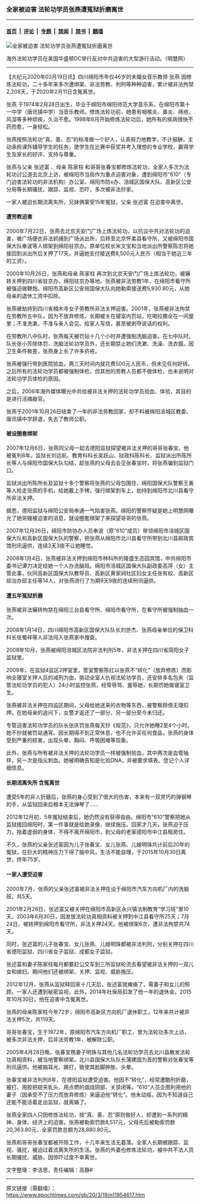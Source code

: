 ### 全家被迫害 法轮功学员张燕遭冤狱折磨离世

---

#### [首页](../../../..?n11954617) &nbsp;|&nbsp; [评论](../../../../../epoch-comment?n11954617) &nbsp;|&nbsp; [专题](../../../../../epoch-special?n11954617) &nbsp;|&nbsp; [禁闻](../../../../../epoch-news?n11954617) &nbsp;|&nbsp; [禁书](../../../../../books?n11954617) &nbsp;|&nbsp; [翻墙](https://github.com/gfw-breaker/nogfw/blob/master/README.md?n11954617)


<div><img alt="全家被迫害 法轮功学员张燕遭冤狱折磨离世" class="attachment-djy_600_400 size-djy_600_400 wp-post-image" src="https://i.epochtimes.com/assets/uploads/2020/03/stop_persecution2.jpg"/>
<div class="caption">
 <p>
  海外法轮功学员在美国华盛顿DC举行反对中共迫害的大型游行活动。（明慧网）
 </p>
</div></div><hr/><div class="post_content" id="artbody" itemprop="articleBody">
 <!-- article content begin -->
 <p>
  【大纪元2020年03月19日讯】四川绵阳市年仅46岁的未婚女音乐教师
  <ok href="https://www.epochtimes.com/gb/tag/%E5%BC%A0%E7%87%95.html">
   张燕
  </ok>
  因修炼法轮功，二十多年来多次遭绑架、非法劳教、判刑等种种迫害，累计被非法拘禁2,208天，于2020年2月11日含冤离世。
 </p>
 <p>
  <ok href="https://www.epochtimes.com/gb/tag/%E5%BC%A0%E7%87%95.html">
   张燕
  </ok>
  于1974年2月28日出生，毕业于绵阳市绵阳师范大学音乐系，在绵阳市第十一中学（唐讯镇中学）当音乐教师。修炼法轮功前，她患有咽喉炎、鼻炎、痔疮、风湿等多种顽疾，久治不愈。1998年6月开始修炼法轮功后，她所有的疾病很快不药而愈，一身轻松。
 </p>
 <p>
  张燕按照法轮功“真、善、忍”的标准做一个好人，认真努力地教学，不计报酬，主动承担课外辅导学生的任务，使学生在比赛中获奖并考入理想的专业学校，赢得学生及家长的好评、支持与尊重。
 </p>
 <p>
  张燕与父亲
  <ok href="https://www.epochtimes.com/gb/tag/%E5%BC%A0%E8%BF%B0%E5%AF%8C.html">
   张述富
  </ok>
  、母亲
  <ok href="https://www.epochtimes.com/gb/tag/%E9%99%88%E5%AE%B6%E6%9F%B1.html">
   陈家柱
  </ok>
  和哥哥张春宝都修炼法轮功，全家人多次为法轮功讨公道去北京上访，被绵阳市当局作为重点迫害对象，遭到绵阳市“610”（专门迫害法轮功的非法机构）办公室、绵阳市防x办、涪城区国保大队、高新区公安分局等长期骚扰、跟踪、监视、恐吓，多次被非法抄家。
 </p>
 <p>
  一家人被迫长期流离失所，兄妹俩蒙受15年冤狱，父亲
  <ok href="https://www.epochtimes.com/gb/tag/%E5%BC%A0%E8%BF%B0%E5%AF%8C.html">
   张述富
  </ok>
  在迫害中离世。
 </p>
 <h4>
  <b>
   遭劳教迫害
  </b>
 </h4>
 <p>
  2000年7月22日，张燕去北京天安门广场上炼法轮功，以抗议中共对法轮功的迫害，被广场便衣非法抓捕到广场派出所，后转至北京怀柔县看守所，又被绵阳市国保大队奉波等人绑架到绵阳驻京办。原单位校长米文宝和当地派出所警察陈忠将她接回到派出所后关押了17天，并逼她支付接送费8,500元人民币（相当于她近三年的工资）。
 </p>
 <p>
  2000年10月26日，张燕和母亲
  <ok href="https://www.epochtimes.com/gb/tag/%E9%99%88%E5%AE%B6%E6%9F%B1.html">
   陈家柱
  </ok>
  再次到北京天安门广场上炼法轮功，被辗转关押到四川省驻京办、绵阳驻京办等地。张燕被非法劳教1年，在绵阳市看守所被强迫做鞭炮。绵阳市高新区公安局国保大队向她勒索接送费5,930.80元，从她母亲的退休工资中扣除。
 </p>
 <p>
  张燕被劫持到四川省楠木寺女子劳教所非法关押迫害。2001年，张燕被非法拘禁在劳教所五中队，因为不放弃修炼，长期被关在寝室内罚站，吃喝拉撒全在一间屋里；不准洗漱，不准与亲人会见、给家人写信，甚至被剥夺说话的权利。
 </p>
 <p>
  在劳教所八中队时，张燕每天被罚站十几个小时并遭强制洗脑迫害。在七中队时，队长张小芳除体罚、洗脑法轮功学员外，还长期禁止她们洗漱、洗澡、洗衣服。因卫生条件极差，张燕身上长了许多疥疮。
 </p>
 <p>
  张燕被强行带到医院验血，两三天时间内就花费500元人民币，但未见任何好转。之后所有的法轮功学员都被强制体检，但其他的劳教人员都不做体检，也未说明对法轮功学员体检的原因。
 </p>
 <p>
  之后，2006年海外媒体曝光中共给被非法关押的法轮功学员验血、体验，其目的是进行活摘器官。
 </p>
 <p>
  张燕于2001年10月26日结束了一年的非法劳教回家，却不料被绵阳涪城区教委、唐讯镇中学辞退，失去了教师公职。
 </p>
 <h4>
  <b>
   被设圈套绑架
  </b>
 </h4>
 <p>
  2007年12月6日，张燕同父母一起去德阳监狱探望被非法关押的哥哥张春宝，他被冤判8年。监狱长刘远航、教育科科长吴跃山、狱政科陈科长、监狱派出所陈所长等人与绵阳市国保大队勾结，趁张燕的父母去会见张春宝时，将张燕骗到监狱门口。
 </p>
 <p>
  监狱派出所陈所长及监狱十多个警察将张燕的父母包围住，绵阳国保大队警察王勇等人抢走张燕的手机，给她戴上手铐，强行绑架到车上，劫持到绵阳市北川县看守所非法关押。
 </p>
 <p>
  据悉，德阳监狱与绵阳公安局串通一气陷害张燕。绵阳的警察怀疑是她上明慧网曝光了她哥嫂被迫害的消息，就设圈套绑架了来探望哥哥的张燕。
 </p>
 <p>
  2007年12月26日，绵阳市防协办人员奉波（原“610”成员）带领绵阳市涪城区国保大队和高新区国保大队的警察，把张燕从绵阳市北川县看守所带到北川县邮政宾馆刑讯逼供，连续3天3夜不让她睡觉。
 </p>
 <p>
  2008年1月4日，张燕被非法关押到绵阳市林科所的隆盛生态园宾馆，中共绵阳市委书记谭力决定给她一个人办洗脑班。绵阳市涪城区国保大队副政委高萍（女）主管此事，伙同高新区国保大队教导员、高新区黄家祠社区妇女主任张有权、高新区综治办邱主任等14人，对张燕进行了为期9天9夜的连续刑讯逼供。
 </p>
 <h4>
  <b>
   遭五年冤狱折磨
  </b>
 </h4>
 <p>
  张燕被非法辗转拘禁在绵阳三台县看守所、绵阳市看守所，在看守所被强制抽血一次。
 </p>
 <p>
  2008年1月14日，四川绵阳市高新区国保大队队长刘世杰、张燕母亲单位的保卫科科长张蜀祥等人非法闯入张燕家中搜查。
 </p>
 <p>
  2008年10月，张燕被绵阳涪城区法院非法判刑5年，非法关押在四川省简阳女子监狱里。
 </p>
 <p>
  2009年，在监狱4监区2押室里，管室警察陈红以张燕不“转化”（放弃修炼）而影响全寝室关押人员的减刑为由，挑动全室人仇视法轮功学员，还安排多名包夹（监管法轮功学员的犯人）24小时监控张燕，经常辱骂、羞辱她，长期罚她做寝室卫生。
 </p>
 <p>
  张燕被非法关押在四监区期间，父母给她送来的衣物等东西，被警察顾倩无理扣押。在她母亲的追问下，女警才返还了一部分，另一部分至今未归还。
 </p>
 <p>
  专管迫害法轮功学员的队长张庆罚张燕每天抄《规范》，只允许她睡2至4个小时。她不抄就被罚站通宵。因长期得不到正常休息，也不允许买任何食品，张燕的身体受到严重的损害，出现头晕、胸闷、呼吸困难等现象。
 </p>
 <p>
  此外，张燕与所有被非法关押的法轮功学员一样被强制验血，其中两次是血管抽样，另一次是指尖刺血。她被明确告知是化验DNA，并被要求填表、登记个人详细信息。
 </p>
 <h4>
  <b>
   长期流离失所 含冤离世
  </b>
 </h4>
 <p>
  遭受5年的非人折磨后，张燕的身心受到了很大的伤害，本来有一双灵巧的弹钢琴的手，从监狱回来后根本无法弹琴了……
 </p>
 <p>
  2012年12月初，5年冤狱结束后，她仍然没有获得自由。绵阳市“610”警察把她从监狱接回绵阳时，第一件事就是给她录像，继续施压。回家才几天，张燕迫于压力，拖着虚弱的身体，不得不离开绵阳市，到父母的老家德阳市中江县租房住。
 </p>
 <p>
  不久，张燕的父亲张述富因为儿子张春宝、女儿张燕、儿媳明珠共计前后20年的冤狱，在巨大的精神压力下得了脑中风，生活不能自理，于2015年10月30日离世，终年75岁。
 </p>
 <h4>
  一家人遭受迫害
 </h4>
 <p>
  2000年7月，张燕的父亲张述富被非法关押在设于绵阳市汽车方向机厂内的洗脑班，共5天。
 </p>
 <p>
  2001年2月26日，张述富又被关押在绵阳市高新区永兴镇法制教育“学习班”里10天。2003年6月30日，因发放法轮功真相资料被关押到中江县看守所25天；7月24日，被转押到绵阳市看守所，非法关押24天。他被绑架6次，遭非法拘禁共74天。
 </p>
 <p>
  同时，张述富的儿子张春宝、女儿张燕、儿媳明珠都被非法判刑，分别关押在四川省德阳监狱、四川省女子监狱、成都女子监狱。
 </p>
 <p>
  张述富和妻子陈家柱每月都要赶公交车到三所监狱轮流去看望被非法关押的一双儿女和媳妇。期间他们还被绑架、关押、监视、威胁施压。
 </p>
 <p>
  2012年12月，张燕从监狱释回家十几天后，张述富就瘫痪了，需妻子和女儿的照顾。一家人还遭到秘密监视，此外，2014年社保局扣发了他一年的退休金。2015年10月30日，他在迫害中含冤离世。
 </p>
 <p>
  张燕的母亲陈家柱今年72岁，绵阳市高新区方向机厂退休职工，12年来共计被非法关押5次，共119天。
 </p>
 <p>
  哥哥张春宝，生于1972年，原绵阳市汽车方向机厂职工，曾为法轮功多次上访，被多次非法关押，后非法劳教1年，被解除公职。
 </p>
 <p>
  2005年4月28日晚，张春宝携妻子明珠与其他几名法轮功学员去北川县散发法轮功真相资料，被当地警察绑架。北川县国保大队队长蒲建国为首的警察对张春宝等刑讯逼供。他被搧耳光、踢打，致使其脸脚肿胀、头晕。
 </p>
 <p>
  张春宝被非法判刑8年，在德阳监狱遭受迫害。他因不“转化”，经常遭酷刑折磨，被打、用胶把钳夹乳头、用点燃的烟烧阴部、关禁闭等。“610”人员企图利用他的妻子（因承受不了压力而放弃修炼）来逼迫他“转化”。他未动摇，因为不知道自己还能不能活着走出监狱，就离婚了。
 </p>
 <p>
  张燕全家四人只因修炼法轮功，按“真、善、忍”原则做好人，却遭到一系列的精神、身体、经济上的迫害。张燕被勒索罚款8,517元，父母先后被勒索罚款20,363.80元，全家罚款总额为28,880.80元。
 </p>
 <p>
  张燕和哥哥张春宝都被开除工作，十几年来生活无着落。全家人长期被跟踪、监视、骚扰，被迫过着流离失所的生活。张燕的外婆也修炼法轮功，被中共不法人员长期骚扰、威胁，因惊吓过度不幸离世。
 </p>
 <p>
  文字整理：李洁思，责任编辑：高静#
 </p>
 <!-- article content end -->
 <div id="below_article_ad">
 </div>
</div>


---

原文链接（需翻墙）：https://www.epochtimes.com/gb/20/3/19/n11954617.htm